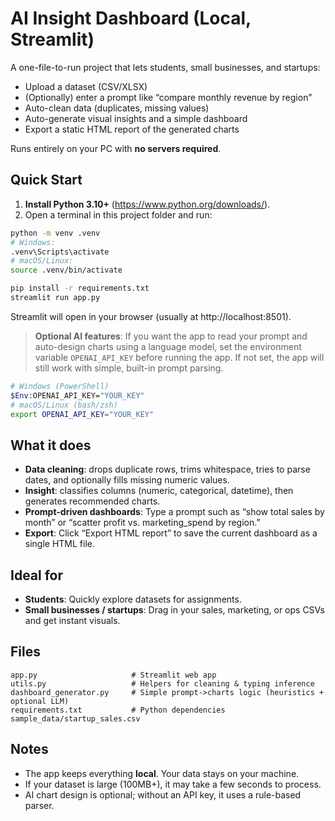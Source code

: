 # AI Insight Dashboard (Local, Streamlit)

A one-file-to-run project that lets students, small businesses, and startups:
- Upload a dataset (CSV/XLSX)
- (Optionally) enter a prompt like “compare monthly revenue by region”
- Auto-clean data (duplicates, missing values)
- Auto-generate visual insights and a simple dashboard
- Export a static HTML report of the generated charts

Runs entirely on your PC with **no servers required**.


## Quick Start

1) **Install Python 3.10+** (https://www.python.org/downloads/).  
2) Open a terminal in this project folder and run:

```bash
python -m venv .venv
# Windows:
.venv\Scripts\activate
# macOS/Linux:
source .venv/bin/activate

pip install -r requirements.txt
streamlit run app.py
```

Streamlit will open in your browser (usually at http://localhost:8501).

> **Optional AI features**: If you want the app to read your prompt and auto-design charts using a language model,
set the environment variable `OPENAI_API_KEY` before running the app. If not set, the app will still work with simple, built-in prompt parsing.

```bash
# Windows (PowerShell)
$Env:OPENAI_API_KEY="YOUR_KEY"
# macOS/Linux (bash/zsh)
export OPENAI_API_KEY="YOUR_KEY"
```

## What it does

- **Data cleaning**: drops duplicate rows, trims whitespace, tries to parse dates, and optionally fills missing numeric values.
- **Insight**: classifies columns (numeric, categorical, datetime), then generates recommended charts.
- **Prompt-driven dashboards**: Type a prompt such as “show total sales by month” or “scatter profit vs. marketing_spend by region.”
- **Export**: Click “Export HTML report” to save the current dashboard as a single HTML file.

## Ideal for

- **Students**: Quickly explore datasets for assignments.
- **Small businesses / startups**: Drag in your sales, marketing, or ops CSVs and get instant visuals.

## Files

```
app.py                     # Streamlit web app
utils.py                   # Helpers for cleaning & typing inference
dashboard_generator.py     # Simple prompt->charts logic (heuristics + optional LLM)
requirements.txt           # Python dependencies
sample_data/startup_sales.csv
```

## Notes

- The app keeps everything **local**. Your data stays on your machine.
- If your dataset is large (100MB+), it may take a few seconds to process.
- AI chart design is optional; without an API key, it uses a rule-based parser.
